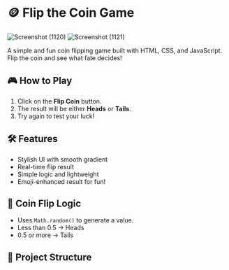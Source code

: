 # 🪙 Flip the Coin Game

 ![Screenshot (1120)](https://github.com/user-attachments/assets/2274f667-351c-4184-bef7-33b120b5734a)
![Screenshot (1121)](https://github.com/user-attachments/assets/38869fe2-1aac-4d8e-831b-55c35e18097f)



A simple and fun coin flipping game built with HTML, CSS, and JavaScript. Flip the coin and see what fate decides!

## 🎮 How to Play

1. Click on the **Flip Coin** button.
2. The result will be either **Heads** or **Tails**.
3. Try again to test your luck!

## 🛠 Features

- Stylish UI with smooth gradient
- Real-time flip result
- Simple logic and lightweight
- Emoji-enhanced result for fun!

## 🧠 Coin Flip Logic

- Uses `Math.random()` to generate a value.
- Less than 0.5 → Heads
- 0.5 or more → Tails

## 📁 Project Structure

